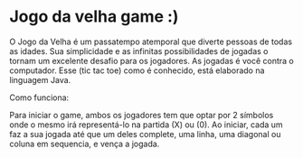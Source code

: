  #                                     Jogo da velha game :)
  O Jogo da Velha é um passatempo atemporal que diverte pessoas de todas as idades. Sua simplicidade e as infinitas possibilidades de jogadas o tornam um excelente desafio para os jogadores. As jogadas é você contra o computador. Esse (tic tac toe) como é conhecido, está elaborado na linguagem Java. 

Como funciona:

   Para iniciar o game, ambos os jogadores tem que optar por 2 símbolos onde o mesmo irá representá-lo na partida (X) ou (0). Ao iniciar, cada um faz a sua jogada até que um deles complete, uma linha, uma diagonal ou coluna em sequencia, e vença a jogada. 
